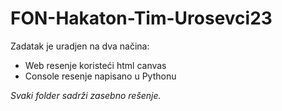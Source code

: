 # FON-Hakaton-Tim-Urosevci23
Zadatak je uradjen na dva načina: 
 * Web resenje koristeći html canvas
 * Console resenje napisano u Pythonu 
 
*Svaki folder sadrži zasebno rešenje.*
